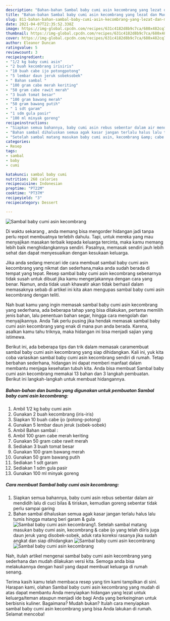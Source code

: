 ```yaml
---
description: "Bahan-bahan Sambal baby cumi asin kecombrang yang lezat dan Mudah Dibuat"
title: "Bahan-bahan Sambal baby cumi asin kecombrang yang lezat dan Mudah Dibuat"
slug: 811-bahan-bahan-sambal-baby-cumi-asin-kecombrang-yang-lezat-dan-mudah-dibuat
date: 2021-04-07T22:35:52.338Z
image: https://img-global.cpcdn.com/recipes/631c4182d8b9c7ca/680x482cq70/sambal-baby-cumi-asin-kecombrang-foto-resep-utama.jpg
thumbnail: https://img-global.cpcdn.com/recipes/631c4182d8b9c7ca/680x482cq70/sambal-baby-cumi-asin-kecombrang-foto-resep-utama.jpg
cover: https://img-global.cpcdn.com/recipes/631c4182d8b9c7ca/680x482cq70/sambal-baby-cumi-asin-kecombrang-foto-resep-utama.jpg
author: Eleanor Duncan
ratingvalue: 5
reviewcount: 3
recipeingredient:
- "1/2 kg baby cumi asin"
- "2 buah kecombrang irisiris"
- "10 buah cabe ijo potongpotong"
- "5 lembar daun jeruk sobeksobek"
- " Bahan sambal "
- "100 gram cabe merah keriting"
- "50 gram cabe rawit merah"
- "3 buah tomat besar"
- "100 gram bawang merah"
- "50 gram bawang putih"
- " 1 sdt garam"
- "1 sdm gula pasir"
- "100 ml minyak goreng"
recipeinstructions:
- "Siapkan semua bahannya, baby cumi asin rebus sebentar dalam air mendidih lalu di cuci bilas &amp; tiriskan, kemudian goreng sebentar tidak perlu sampai garing"
- "Bahan sambal dihaluskan semua agak kasar jangan terlalu halus lalu tumis hingga matang beri garam &amp; gula"
- "Setelah sambal matang masukan baby cumi asin, kecombrang &amp; cabe ijo yang telah diiris juga daun jeruk yang disobek-sobek, aduk rata koreksi rasanya jika sudah angkat dan siap dihidangkan"
categories:
- Resep
tags:
- sambal
- baby
- cumi

katakunci: sambal baby cumi 
nutrition: 268 calories
recipecuisine: Indonesian
preptime: "PT22M"
cooktime: "PT37M"
recipeyield: "3"
recipecategory: Dessert

---
```



![Sambal baby cumi asin kecombrang](https://img-global.cpcdn.com/recipes/631c4182d8b9c7ca/680x482cq70/sambal-baby-cumi-asin-kecombrang-foto-resep-utama.jpg)

Di waktu  sekarang , anda memang bisa mengorder hidangan jadi tanpa perlu repot membuatnya terlebih dahulu. Tapi, untuk mereka yang mau menyajikan masakan terbaik kepada keluarga tercinta, maka kamu memang lebih baik menghidangkannya sendiri. Pasalnya, memasak sendiri jauh lebih sehat dan dapat menyesuaikan dengan kesukaan keluarga.

Jika anda sedang mencari ide cara membuat sambal baby cumi asin kecombrang yang nikmat dan sederhana,maka anda sudah berada di tempat yang tepat. Resep sambal baby cumi asin kecombrang  sebenarnya tidak susah untuk dibuat jika kamu mengerjakannya dengan cara yang benar. Namun, anda tidak usah khawatir akan tidak berhasil dalam memasaknya 
sebab di artikel ini kita akan mengupas sambal baby cumi asin kecombrang dengan teliti.  



Nah buat kamu yang ingin memasak sambal baby cumi asin kecombrang yang sederhana, ada beberapa tahap yang bisa dilakukan, pertama memilih jenis bahan, lalu penentuan bahan segar, hingga cara mengolah dan menyajikannya. Anda Tak perlu pusing jika hendak memasak sambal baby cumi asin kecombrang yang enak di mana pun anda berada. Karena, asalkan kamu  tahu triknya, maka hidangan ini bisa menjadi sajian yang istimewa.

Berikut ini, ada beberapa tips dan trik dalam memasak caramembuat sambal baby cumi asin kecombrang yang siap dihidangkan. Kali ini, yuk kita coba variasikan sambal baby cumi asin kecombrang sendiri di rumah. Tetap berbahan sederhana, hidangan ini dapat memberi manfaat dalam membantu menjaga kesehatan tubuh kita. Anda bisa membuat Sambal baby cumi asin kecombrang memakai 13 bahan dan 3 langkah pembuatan. Berikut ini langkah-langkah untuk membuat hidangannya.

<!--inarticleads1-->

##### Bahan-bahan dan bumbu yang digunakan untuk pembuatan Sambal baby cumi asin kecombrang:

1. Ambil 1/2 kg baby cumi asin
1. Gunakan 2 buah kecombrang (iris-iris)
1. Siapkan 10 buah cabe ijo (potong-potong)
1. Gunakan 5 lembar daun jeruk (sobek-sobek)
1. Ambil  Bahan sambal :
1. Ambil 100 gram cabe merah keriting
1. Gunakan 50 gram cabe rawit merah
1. Sediakan 3 buah tomat besar
1. Gunakan 100 gram bawang merah
1. Gunakan 50 gram bawang putih
1. Sediakan  1 sdt garam
1. Sediakan 1 sdm gula pasir
1. Gunakan 100 ml minyak goreng




<!--inarticleads2-->

##### Cara membuat Sambal baby cumi asin kecombrang:

1. Siapkan semua bahannya, baby cumi asin rebus sebentar dalam air mendidih lalu di cuci bilas &amp; tiriskan, kemudian goreng sebentar tidak perlu sampai garing
1. Bahan sambal dihaluskan semua agak kasar jangan terlalu halus lalu tumis hingga matang beri garam &amp; gula
<img src="//assets-global.cpcdn.com/assets/icons/button_play-2c75c40dde080a61004c1f40b05d8f140eaff45d7e9e6481dc71c63d2e7c4909.png" alt="Sambal baby cumi asin kecombrang">1. Setelah sambal matang masukan baby cumi asin, kecombrang &amp; cabe ijo yang telah diiris juga daun jeruk yang disobek-sobek, aduk rata koreksi rasanya jika sudah angkat dan siap dihidangkan
<img src="//assets-global.cpcdn.com/assets/icons/button_play-2c75c40dde080a61004c1f40b05d8f140eaff45d7e9e6481dc71c63d2e7c4909.png" alt="Sambal baby cumi asin kecombrang"><img src="//assets-global.cpcdn.com/assets/icons/button_play-2c75c40dde080a61004c1f40b05d8f140eaff45d7e9e6481dc71c63d2e7c4909.png" alt="Sambal baby cumi asin kecombrang">



Nah, itulah artikel mengenai  sambal baby cumi asin kecombrang  yang sederhana dan mudah dilakukan versi kita. Semoga anda bisa melakukannya dengan hasil yang dapat membuat keluarga di rumah senang. 

Terima kasih kamu telah membaca resep yang tim kami tampilkan di sini. Harapan kami, olahan  Sambal baby cumi asin kecombrang yang mudah di atas dapat membantu Anda menyiapkan hidangan yang lezat untuk keluarga/teman ataupun menjadi ide bagi Anda yang berkeinginan untuk berbisnis kuliner. Bagaimana? Mudah bukan? Itulah cara menyiapkan sambal baby cumi asin kecombrang yang bisa Anda lakukan di rumah. Selamat mencoba!

